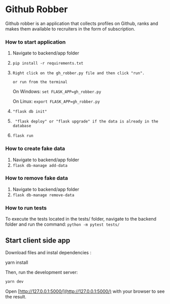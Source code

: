 # Github Robber

Github robber is an application that collects profiles on Github, ranks
and makes them available to recruiters in the form of subscription.

### How to start application

1. Navigate to backend/app folder
1. `pip install -r requirements.txt`

1. `Right click on the gh_robber.py file and then click "run".`

   `or run from the terminal`

   On Windows: `set FLASK_APP=gh_robber.py`

   On Linux: `export FLASK_APP=gh_robber.py`

1. `"flask db init"`
1. ` "flask deploy" or "flask upgrade" if the data is already in the database`
1. `flask run`

### How to create fake data

1. Navigate to backend/app folder
1. `flask db-manage add-data`

### How to remove fake data

1. Navigate to backend/app folder
1. `flask db-manage remove-data`

### How to run tests

To execute the tests located in the tests/ folder, navigate to the backend folder and run the command:
`python -m pytest tests/`

## Start client side app

Download files and instal dependencies :

yarn install

Then, run the development server:

```bash
yarn dev
```

Open [http://127.0.0.1:5000/](http://127.0.0.1:5000/) with your browser to see the result.

